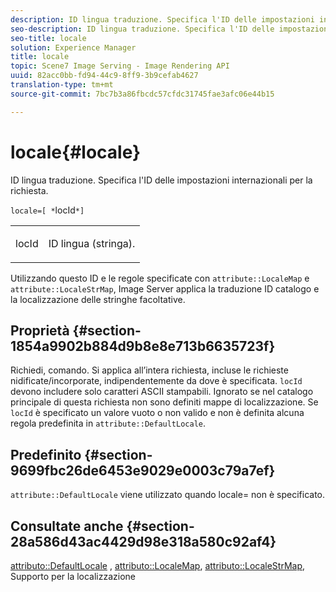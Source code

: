 ```yaml
---
description: ID lingua traduzione. Specifica l'ID delle impostazioni internazionali per la richiesta.
seo-description: ID lingua traduzione. Specifica l'ID delle impostazioni internazionali per la richiesta.
seo-title: locale
solution: Experience Manager
title: locale
topic: Scene7 Image Serving - Image Rendering API
uuid: 82acc0bb-fd94-44c9-8ff9-3b9cefab4627
translation-type: tm+mt
source-git-commit: 7bc7b3a86fbcdc57cfdc31745fae3afc06e44b15

---
```



# locale{#locale}

ID lingua traduzione. Specifica l&#39;ID delle impostazioni internazionali per la richiesta.

`locale=[ *`locId`*]`

<table id="simpletable_C1899AD02C984ED3896B7620916637E7"> 
 <tr class="strow"> 
  <td class="stentry"> <p><span class="codeph"> <span class="varname"> locId</span></span> </p> </td> 
  <td class="stentry"> <p>ID lingua (stringa). </p></td> 
 </tr> 
</table>

Utilizzando questo ID e le regole specificate con `attribute::LocaleMap` e `attribute::LocaleStrMap`, Image Server applica la traduzione ID catalogo e la localizzazione delle stringhe facoltative.

## Proprietà {#section-1854a9902b884d9b8e8e713b6635723f}

Richiedi, comando. Si applica all’intera richiesta, incluse le richieste nidificate/incorporate, indipendentemente da dove è specificata. `locId` devono includere solo caratteri ASCII stampabili. Ignorato se nel catalogo principale di questa richiesta non sono definiti mappe di localizzazione. Se `locId` è specificato un valore vuoto o non valido e non è definita alcuna regola predefinita in `attribute::DefaultLocale`.

## Predefinito {#section-9699fbc26de6453e9029e0003c79a7ef}

`attribute::DefaultLocale` viene utilizzato quando locale= non è specificato.

## Consultate anche {#section-28a586d43ac4429d98e318a580c92af4}

[attributo::DefaultLocale](../../../../../is-api/image-catalog/image-serving-api-ref/c-image-catalog-reference/c-attributes-reference/r-defaultlocale.md#reference-69462ad9923f464f80c2c012342a6b6b) , [attributo::LocaleMap](../../../../../is-api/image-catalog/image-serving-api-ref/c-image-catalog-reference/c-attributes-reference/r-localemap.md#reference-49bbf598f8ea47c3a563755cef306318), [attributo::LocaleStrMap](../../../../../is-api/image-catalog/image-serving-api-ref/c-image-catalog-reference/c-attributes-reference/r-localestrmap.md#reference-98c42070a4bc4baf92537132be2b5b1e), Supporto per la localizzazione

